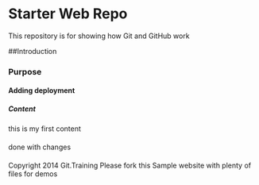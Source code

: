# Starter Web Repo

This repository is for showing how Git and GitHub work


##Introduction

### Purpose


#### Adding deployment

##### Content
this is my first content

####
done with changes 

####
Copyright 2014 Git.Training
Please fork this 
Sample website with plenty of files for demos
